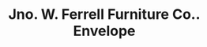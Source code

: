 ---
doi: 10.7916/D8058T2M
date_other: '1898'
date_other_textual: '1898'
form: printed ephemera
genre:
- Envelopes
name:
- Jno. W. Ferrell Furniture Co.
object_in_context_url: https://biggert.cul.columbia.edu/items/view/ave_biggert_01576
subject_hierarchical_geographic:
- Danville, Virginia, United States
subject_name:
- Jno. W. Ferrell Furniture Co.
title: Jno. W. Ferrell Furniture Co.. Envelope
sort_title: Jno. W. Ferrell Furniture Co.. Envelope
call_number: ave_biggert_01576
coordinates:
- 36.58722222222222,-79.40444444444445
pid: ave_biggert_01576
identifiers: ave_biggert_01576
permalink: /biggert/ave_biggert_01576/
layout: iiif-image-page
---